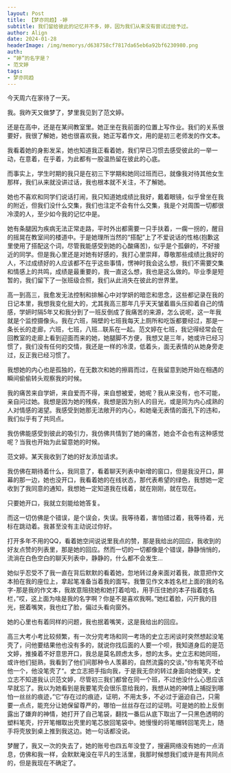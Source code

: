 ```yaml
---
layout: Post
title: 【梦亦同趋】-婷
subtitle: 我们留给彼此的记忆并不多，婷，因为我们从来没有尝试过给予过。
author: Align
date: 2024-01-28
headerImage: /img/memorys/d638758cf7817da65eb6a92bf6230980.png
auth:
- “婷”的名字是？
- 范文婷
tags:
- 梦亦同趋
---
```

今天周六在家待了一天。

我。我昨天又做梦了，梦里我见到了范文婷。

还是在高中，还是在某间教室里。她正坐在我前面的位置上写作业。我们的关系很要好，我很了解她，她也很喜欢我，她正写着作文，用的是初三老师发的作文本。

我看着她的身影发呆，她也知道我正看着她，我们早已习惯去感受彼此的一举一动，在意着，在乎着，为此都有一股温热留在彼此的心底。

而事实上，学生时期的我只是在初三下学期和她同过班而已，就像我对待其他女生那样，我们从来就没讲过话，我也根本就不关注，不了解她。

她也不喜欢和同学们说话打闹，我只知道她成绩比我好，戴着眼镜，似乎曾坐在我的附近，但我们没什么交集，我们也注定不会有什么交集，我是个对周围一切都很冷漠的人，至少如今我的记忆中是。

她有条腿因为疾病无法正常走路，平时外出都需要一只手扶着，一瘸一拐的，醒目的摇晃在教室间的楼道中。于是她理所当然的“搭配”上了不爱说话的性格(抱歉这里使用了搭配这个词，尽管我能感受到她的心酸痛苦)，似乎是个孤僻的，不好接近的同学。但是我心里还是对她有好感的，我打心里崇拜，尊敬那些成绩比我好的人，不过成绩好的人应该都不在乎这些事情，愣神时我会这么想，我们不需要交集和情感上的共鸣，成绩是最重要的，我一直这么想，我也是这么做的。毕业季是短暂的，我们留下了一张班级合照，我们从此消失在彼此的世界里。

高一到高三，我愈发无法控制和排解心中对学妍的暗恋和思念，这些都记录在我的日记本里，我想我变化挺大的，尤其我高三那年几乎天天皱着眉头压抑着自己的情感，学妍时隔5年又和我分到了一班反倒成了我痛苦的来源，怎么说呢，这一年我就是个监控摄像头。我在六班，隔壁的七班我每天上厕所和吃饭都要经过，那是一条长长的走廊，六班，七班，八班…联系在一起。范文婷在七班，我记得经常会在回教室的走廊上看到迎面而来的她，她腿脚不方便，我想又是三年，她或许已经习惯了，我们没有任何的交情，我还是一样的冷漠，低着头，面无表情的从她身旁走过，反正我已经习惯了。

我想她的内心也是孤独的，在无数次和她的擦肩而过，在我留意到她开始在相遇的瞬间偷偷转头观察我的时候。

我的痛苦来自学妍，来自爱而不得，来自想被爱，她呢？我从来没有，也不可能，亲自问过她。我想是因为她的残疾，我想是因为别人的目光，或是同为内心成熟的人对情感的渴望。我感受到她那无法敞开的内心，和她毫无表情的面孔下的违和，我们似乎有了共同点。

我仿佛能感受到彼此的吸引力，我仿佛共情到了她的痛苦，她会不会也有这种感觉呢？当我也开始为此留意她的时候。

范文婷。某天我收到了她的好友添加请求。

我仿佛在期待着什么，我同意了，看着聊天列表中新增的窗口，但是我没开口，屏幕的那一边，她也没开口，我看着她的在线状态，那代表希望的绿色，我想她一定收到了我同意的通知，我想她一定知道我在线着，就在刚刚，就在现在。

只要她开口，我就立刻能给她答复。

而这一切仿佛是个错误，是个误会，失误。我等待着，害怕错过着，我等待着，光标在跳动着。我甚至没有主动说过你好。

打开多年不用的QQ，看着她空间说说里我点的赞，那是我给出的回应，我收到的好友点赞的列表里，那是她的回应。然而一切的一切都像是个错误，静静悄悄的，流淌在白色空白的聊天列表中，静静的，什么都不会发生...

她似乎忍受不了我一直在背后默默的看着她，忽地转过身来面对着我，故意把作文本拍在我的座位上，拿起笔准备当着我的面写。我瞥见作文本姓名栏上面的我的名字-那是我的作文本，我故意阻挠她和她打着哈哈，用手压住她的本子指着姓名栏，”哎，这上面为啥是我的名字啊？你是不是喜欢我啊。”她红着脸，闪开我的目光，抿着嘴笑，我也红了脸，偏过头看向窗外。

她的心里也有着同样的问题，我也抿着嘴笑，这是我给出的回应。

高三大考小考比较频繁，有一次分完考场和同一考场的史立志闲谈时突然想起没笔壳了，问他要结果他也没有多的，就说你找后面的人要一个呗，我知道身后的是范文婷，推搡着不好意思开口，我总是莫名顾虑太多，想的太多。史立志和她同班，或许他们挺熟，我看到了他们间那种令人羡慕的，自然流露的交谈，”你有笔壳不给他一个，他没笔壳了“。史立志把手指向我，于是我无奈的转过身面向她傻笑，史立志不知道我认识范文婷，尽管初三我们都曾在同一个班，不过他没什么心思应该早就忘了。我以为她看到是我要笔壳会很乐意给我的，我想从她的神情上捕捉到哪怕一丝丝的痕迹，”它“存在过的痕迹，证明，不用太多，不必过于逼迫自己，只需要一点点，能充分让她保留尊严的，哪怕一丝丝存在过的证明。可是她的脸上反倒露出了嫌弃的神情，她打开了自己笔袋，翻找一番后从底下取出了一只黑色透明的塑料笔壳，拧开笔帽取出壳里的笔芯放回笔袋中。她慢慢的将笔帽转回笔壳上，随手将壳放到桌上推到我这边。她一句话都没说。

梦醒了，我又一次的失去了，她的账号也四五年没登了，搜遍网络没有她的一点消息，仿佛和我一样，会默默淹没在平凡的生活里，我那时候想我们或许是有共同点的，但是我现在不确定了。
